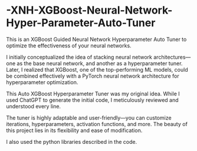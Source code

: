 # -XNH-XGBoost-Neural-Network-Hyper-Parameter-Auto-Tuner
This is an XGBoost Guided Neural Network Hyperparameter Auto Tuner to optimize the effectiveness of your neural networks.

I initially conceptualized the idea of stacking neural network architectures—one as the base neural network, and another as a hyperparameter tuner. Later, I realized that XGBoost, one of the top-performing ML models, could be combined effectively with a PyTorch neural network architecture for hyperparameter optimization.

This Auto XGBoost Hyperparameter Tuner was my original idea. While I used ChatGPT to generate the initial code, I meticulously reviewed and understood every line.

The tuner is highly adaptable and user-friendly—you can customize iterations, hyperparameters, activation functions, and more. The beauty of this project lies in its flexibility and ease of modification.

I also used the python libraries described in the code.
